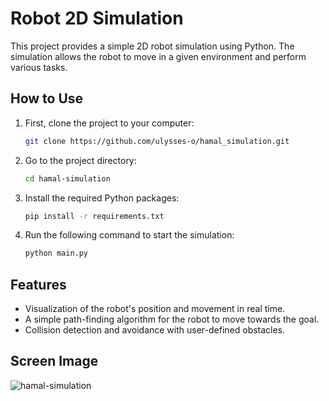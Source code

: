 # Robot 2D Simulation

This project provides a simple 2D robot simulation using Python. 
The simulation allows the robot to move in a given environment and perform various tasks.

## How to Use

1. First, clone the project to your computer:

    ```bash
    git clone https://github.com/ulysses-o/hamal_simulation.git
    ```

2. Go to the project directory:

    ```bash
    cd hamal-simulation
    ```

3. Install the required Python packages:

    ```bash
    pip install -r requirements.txt
    ```

4. Run the following command to start the simulation:

    ```bash
    python main.py
    ```

## Features

- Visualization of the robot's position and movement in real time.
- A simple path-finding algorithm for the robot to move towards the goal.
- Collision detection and avoidance with user-defined obstacles.

## Screen Image

![hamal-simulation](https://github.com/ulysses-o/hamal-simulation/assets/154095254/0807195b-9280-4a96-b97e-c5178ca7db66)


